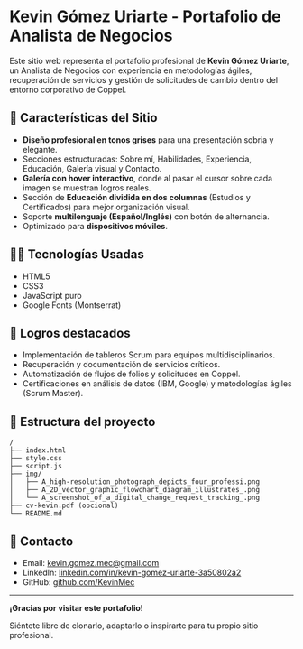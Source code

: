 # Kevin Gómez Uriarte - Portafolio de Analista de Negocios

Este sitio web representa el portafolio profesional de **Kevin Gómez Uriarte**, un Analista de Negocios con experiencia en metodologías ágiles, recuperación de servicios y gestión de solicitudes de cambio dentro del entorno corporativo de Coppel.

## 📌 Características del Sitio

- **Diseño profesional en tonos grises** para una presentación sobria y elegante.
- Secciones estructuradas: Sobre mí, Habilidades, Experiencia, Educación, Galería visual y Contacto.
- **Galería con hover interactivo**, donde al pasar el cursor sobre cada imagen se muestran logros reales.
- Sección de **Educación dividida en dos columnas** (Estudios y Certificados) para mejor organización visual.
- Soporte **multilenguaje (Español/Inglés)** con botón de alternancia.
- Optimizado para **dispositivos móviles**.

## 🧑‍💻 Tecnologías Usadas

- HTML5
- CSS3
- JavaScript puro
- Google Fonts (Montserrat)

## 🧠 Logros destacados

- Implementación de tableros Scrum para equipos multidisciplinarios.
- Recuperación y documentación de servicios críticos.
- Automatización de flujos de folios y solicitudes en Coppel.
- Certificaciones en análisis de datos (IBM, Google) y metodologías ágiles (Scrum Master).

## 📂 Estructura del proyecto

```
/
├── index.html
├── style.css
├── script.js
├── img/
│   ├── A_high-resolution_photograph_depicts_four_professi.png
│   ├── A_2D_vector_graphic_flowchart_diagram_illustrates_.png
│   └── A_screenshot_of_a_digital_change_request_tracking_.png
├── cv-kevin.pdf (opcional)
└── README.md
```

## 🔗 Contacto
- Email: kevin.gomez.mec@gmail.com
- LinkedIn: [linkedin.com/in/kevin-gomez-uriarte-3a50802a2](https://linkedin.com/in/kevin-gomez-uriarte-3a50802a2)
- GitHub: [github.com/KevinMec](https://github.com/KevinMec)

---
**¡Gracias por visitar este portafolio!**

Siéntete libre de clonarlo, adaptarlo o inspirarte para tu propio sitio profesional.

